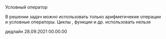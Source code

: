 Условный оператор

В решении задач можно использовать только арифметичекие операции и условные операторы. Циклы , функции и др. использовать нельзя 

дедлайн 28.09.2021 00.00.00

